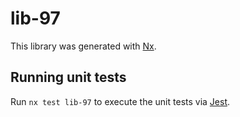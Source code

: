 # lib-97

This library was generated with [Nx](https://nx.dev).

## Running unit tests

Run `nx test lib-97` to execute the unit tests via [Jest](https://jestjs.io).
